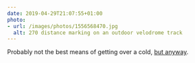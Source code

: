 ```yaml
---
date: 2019-04-29T21:07:55+01:00
photo:
- url: /images/photos/1556568470.jpg
  alt: 270 distance marking on an outdoor velodrome track
---
```

Probably not the best means of getting over a cold, [but anyway](https://strava.app.link/4T3EMZS2hW).
